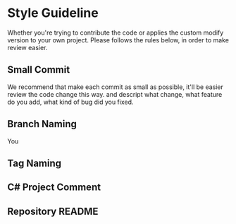 # Style Guideline 

Whether you're trying to contribute the code or applies the custom modify version to your own project. Please follows the rules below, in order to make review easier.

## Small Commit

We recommend that make each commit as small as possible, it'll be easier review the code change this way. and descript what change, what feature do you add, what kind of bug did you fixed.

## Branch Naming

You

## Tag Naming

## C# Project Comment

## Repository README